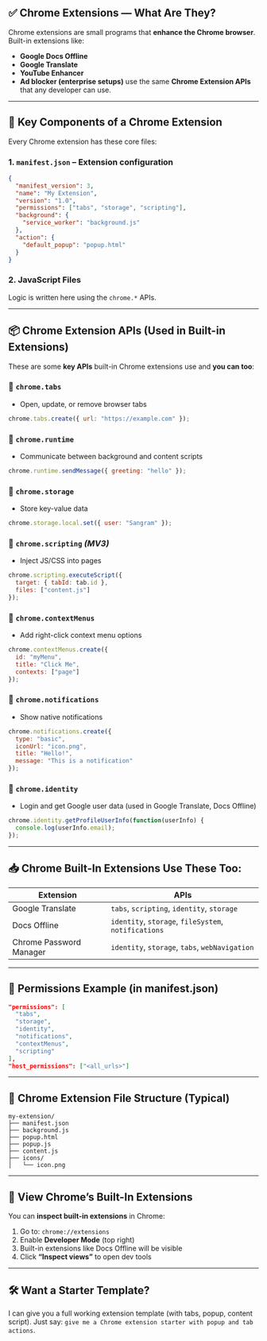 ## ✅ Chrome Extensions — What Are They?

Chrome extensions are small programs that **enhance the Chrome browser**. Built-in extensions like:

* **Google Docs Offline**
* **Google Translate**
* **YouTube Enhancer**
* **Ad blocker (enterprise setups)**
  use the same **Chrome Extension APIs** that any developer can use.

---

## 🧠 Key Components of a Chrome Extension

Every Chrome extension has these core files:

### 1. `manifest.json` – Extension configuration

```json
{
  "manifest_version": 3,
  "name": "My Extension",
  "version": "1.0",
  "permissions": ["tabs", "storage", "scripting"],
  "background": {
    "service_worker": "background.js"
  },
  "action": {
    "default_popup": "popup.html"
  }
}
```

### 2. JavaScript Files

Logic is written here using the `chrome.*` APIs.

---

## 📦 Chrome Extension APIs (Used in Built-in Extensions)

These are some **key APIs** built-in Chrome extensions use and **you can too**:

### 🔹 `chrome.tabs`

* Open, update, or remove browser tabs

```js
chrome.tabs.create({ url: "https://example.com" });
```

### 🔹 `chrome.runtime`

* Communicate between background and content scripts

```js
chrome.runtime.sendMessage({ greeting: "hello" });
```

### 🔹 `chrome.storage`

* Store key-value data

```js
chrome.storage.local.set({ user: "Sangram" });
```

### 🔹 `chrome.scripting` *(MV3)*

* Inject JS/CSS into pages

```js
chrome.scripting.executeScript({
  target: { tabId: tab.id },
  files: ["content.js"]
});
```

### 🔹 `chrome.contextMenus`

* Add right-click context menu options

```js
chrome.contextMenus.create({
  id: "myMenu",
  title: "Click Me",
  contexts: ["page"]
});
```

### 🔹 `chrome.notifications`

* Show native notifications

```js
chrome.notifications.create({
  type: "basic",
  iconUrl: "icon.png",
  title: "Hello!",
  message: "This is a notification"
});
```

### 🔹 `chrome.identity`

* Login and get Google user data (used in Google Translate, Docs Offline)

```js
chrome.identity.getProfileUserInfo(function(userInfo) {
  console.log(userInfo.email);
});
```

---

## 📥 Chrome Built-In Extensions Use These Too:

| Extension               | APIs                                                 |
| ----------------------- | ---------------------------------------------------- |
| Google Translate        | `tabs`, `scripting`, `identity`, `storage`           |
| Docs Offline            | `identity`, `storage`, `fileSystem`, `notifications` |
| Chrome Password Manager | `identity`, `storage`, `tabs`, `webNavigation`       |

---

## 🔐 Permissions Example (in manifest.json)

```json
"permissions": [
  "tabs",
  "storage",
  "identity",
  "notifications",
  "contextMenus",
  "scripting"
],
"host_permissions": ["<all_urls>"]
```

---

## 📁 Chrome Extension File Structure (Typical)

```
my-extension/
├── manifest.json
├── background.js
├── popup.html
├── popup.js
├── content.js
├── icons/
│   └── icon.png
```

---

## 🧪 View Chrome’s Built-In Extensions

You can **inspect built-in extensions** in Chrome:

1. Go to: `chrome://extensions`
2. Enable **Developer Mode** (top right)
3. Built-in extensions like Docs Offline will be visible
4. Click **“Inspect views”** to open dev tools

---

## 🛠 Want a Starter Template?

I can give you a full working extension template (with tabs, popup, content script).
Just say: `give me a Chrome extension starter with popup and tab actions`.

